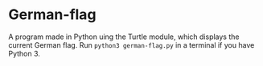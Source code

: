 # German-flag


A program made in Python uing the Turtle module, which displays the current German flag. Run `python3 german-flag.py` in a terminal if you have Python 3.

